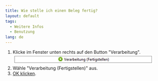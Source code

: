 ```yaml
---
title: Wie stelle ich einen Beleg fertig?
layout: default
tags:
  - Weitere Infos
  - Benutzung
lang: de
---
```


1. Klicke im Fenster unten rechts auf den Button "Verarbeitung".<br>![img](../images/de_verarbeitung_beleg.png)
1. Wähle "Verarbeitung (Fertigstellen)" aus.
1. [OK klicken](Wie_bestaetige_ich_eine_Aktion).
